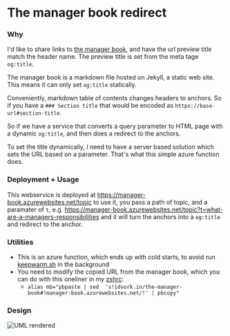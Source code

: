 
# The manager book redirect

### Why

I'd like to share links to [the manager book](https://idvork.in/the-manager-book), and have the url preview title match the header name.  The preview title is set from the meta tage `og:title`.

The manager book is a markdown file hosted on Jekyll, a static web site. This means it can only set `og:title` statically.

Conveniently, markdown table of contents changes headers to anchors. So if you have a `### Section title` that would be encoded as `https://base-url#section-title`.

So if we have a service that converts a query parameter to  HTML page with a dynamic `og:title`, and then does a redirect to the anchors.

To set the title dynamically, I need to have a server based solution which sets the URL based on a parameter. That's what this simple azure function does.

###  Deployment  + Usage

This webservice is deployed at https://manager-book.azurewebsites.net/topic to use it, you pass a path of topic, and a paramater of `t`, e.g.  https://manager-book.azurewebsites.net/topic?t=what-are-a-managers-responsibilities and it will turn the anchors into a `og:title` and redirect to the anchor.

### Utilities

* This is an azure function, which ends up with cold starts, to avoid run [keepwarm.sh](https://github.com/idvorkin/manager-book-redirect/blob/master/keepwarm.sh) in the background
* You need to modify the copied URL from the manager book, which you can do with this oneliner in my [zshrc](https://github.com/idvorkin/Settings/commit/239ba34ccf0ca79c2e6e7c961ca94ebaa9972fbb):
    * `alias mb="pbpaste | sed  's!idvork.in/the-manager-book#!manager-book.azurewebsites.net/!' | pbcopy"`



### Design
![UML rendered](https://www.plantuml.com/plantuml/proxy?idx=0&format=svg&src=https://raw.githubusercontent.com/idvorkin/manager-book-redirect/master/system-design.puml&c=1)
